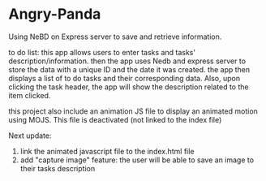 # Angry-Panda
Using NeBD on Express server to save and retrieve information.

to do list: this app allows users to enter tasks and tasks' description/information. then the app uses Nedb and express server
to store the data with a unique ID and the date it was created. the app then displays a list of to do tasks and their 
corresponding data. Also, upon clicking the task header, the app will show the description related to the item clicked.

this project also include an animation JS file to display an animated motion using MOJS. This file is deactivated (not linked to the index file) 

Next update:
1. link the animated javascript file to the index.html file
2. add "capture image" feature: the user will be able to save an image to their tasks description

